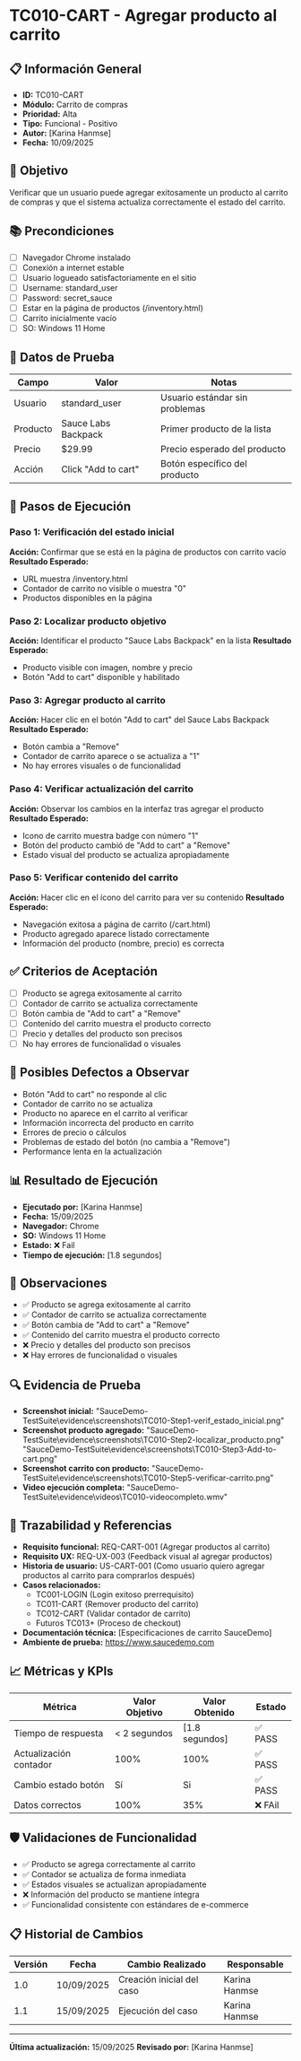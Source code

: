 # TC010-CART - Agregar producto al carrito

## 📋 Información General
- **ID:** TC010-CART
- **Módulo:** Carrito de compras
- **Prioridad:** Alta
- **Tipo:** Funcional - Positivo
- **Autor:** [Karina Hanmse]
- **Fecha:** 10/09/2025

## 🎯 Objetivo
Verificar que un usuario puede agregar exitosamente un producto al carrito de compras y que el sistema actualiza correctamente el estado del carrito.

## 📚 Precondiciones
- [ ] Navegador Chrome instalado
- [ ] Conexión a internet estable
- [ ] Usuario logueado satisfactoriamente en el sitio
- [ ] Username: standard_user
- [ ] Password: secret_sauce
- [ ] Estar en la página de productos (/inventory.html)
- [ ] Carrito inicialmente vacío
- [ ] SO: Windows 11 Home

## 🧪 Datos de Prueba
| Campo       | Valor                    | Notas |
|-------      |-------                   |-------|
| Usuario     | standard_user            | Usuario estándar sin problemas |
| Producto    | Sauce Labs Backpack      | Primer producto de la lista |
| Precio      | $29.99                   | Precio esperado del producto |
| Acción      | Click "Add to cart"      | Botón específico del producto |

## 🔄 Pasos de Ejecución

### Paso 1: Verificación del estado inicial
**Acción:** Confirmar que se está en la página de productos con carrito vacío
**Resultado Esperado:** 
- URL muestra /inventory.html
- Contador de carrito no visible o muestra "0"
- Productos disponibles en la página

### Paso 2: Localizar producto objetivo
**Acción:** Identificar el producto "Sauce Labs Backpack" en la lista
**Resultado Esperado:** 
- Producto visible con imagen, nombre y precio
- Botón "Add to cart" disponible y habilitado

### Paso 3: Agregar producto al carrito
**Acción:** Hacer clic en el botón "Add to cart" del Sauce Labs Backpack
**Resultado Esperado:** 
- Botón cambia a "Remove" 
- Contador de carrito aparece o se actualiza a "1"
- No hay errores visuales o de funcionalidad

### Paso 4: Verificar actualización del carrito
**Acción:** Observar los cambios en la interfaz tras agregar el producto
**Resultado Esperado:** 
- Icono de carrito muestra badge con número "1"
- Botón del producto cambió de "Add to cart" a "Remove"
- Estado visual del producto se actualiza apropiadamente

### Paso 5: Verificar contenido del carrito
**Acción:** Hacer clic en el ícono del carrito para ver su contenido
**Resultado Esperado:** 
- Navegación exitosa a página de carrito (/cart.html)
- Producto agregado aparece listado correctamente
- Información del producto (nombre, precio) es correcta

## ✅ Criterios de Aceptación
- [ ] Producto se agrega exitosamente al carrito
- [ ] Contador de carrito se actualiza correctamente
- [ ] Botón cambia de "Add to cart" a "Remove"
- [ ] Contenido del carrito muestra el producto correcto
- [ ] Precio y detalles del producto son precisos
- [ ] No hay errores de funcionalidad o visuales

## 🐛 Posibles Defectos a Observar
- Botón "Add to cart" no responde al clic
- Contador de carrito no se actualiza
- Producto no aparece en el carrito al verificar
- Información incorrecta del producto en carrito
- Errores de precio o cálculos
- Problemas de estado del botón (no cambia a "Remove")
- Performance lenta en la actualización

## 📊 Resultado de Ejecución
- **Ejecutado por:** [Karina Hanmse]
- **Fecha:** 15/09/2025
- **Navegador:** Chrome
- **SO:** Windows 11 Home
- **Estado:** ❌ Fail
- **Tiempo de ejecución:** [1.8 segundos]

## 📝 Observaciones
- ✅ Producto se agrega exitosamente al carrito
- ✅ Contador de carrito se actualiza correctamente
- ✅ Botón cambia de "Add to cart" a "Remove"
- ✅ Contenido del carrito muestra el producto correcto
- ❌ Precio y detalles del producto son precisos
- ❌ Hay errores de funcionalidad o visuales

## 🔍 Evidencia de Prueba
- **Screenshot inicial:** "SauceDemo-TestSuite\evidence\screenshots\TC010-Step1-verif_estado_inicial.png"
- **Screenshot producto agregado:** "SauceDemo-TestSuite\evidence\screenshots\TC010-Step2-localizar_producto.png"
"SauceDemo-TestSuite\evidence\screenshots\TC010-Step3-Add-to-cart.png"
- **Screenshot carrito con producto:** "SauceDemo-TestSuite\evidence\screenshots\TC010-Step5-verificar-carrito.png"
- **Video ejecución completa:** "SauceDemo-TestSuite\evidence\videos\TC010-videocompleto.wmv"

## 🔗 Trazabilidad y Referencias
- **Requisito funcional:** REQ-CART-001 (Agregar productos al carrito)
- **Requisito UX:** REQ-UX-003 (Feedback visual al agregar productos)
- **Historia de usuario:** US-CART-001 (Como usuario quiero agregar productos al carrito para comprarlos después)
- **Casos relacionados:** 
  - TC001-LOGIN (Login exitoso prerrequisito)
  - TC011-CART (Remover producto del carrito)
  - TC012-CART (Validar contador de carrito)
  - Futuros TC013+ (Proceso de checkout)
- **Documentación técnica:** [Especificaciones de carrito SauceDemo]
- **Ambiente de prueba:** https://www.saucedemo.com

## 📈 Métricas y KPIs
| Métrica               | Valor Objetivo  | Valor Obtenido  | Estado    |
|---------              |---------------  |---------------- |--------   |
| Tiempo de respuesta   | < 2 segundos    | [1.8 segundos]  | ✅ PASS   |
| Actualización contador| 100%            | 100%            | ✅ PASS   |
| Cambio estado botón   | Sí              | Si              | ✅ PASS   |
| Datos correctos       | 100%            | 35%             | ❌ FAil   |

## 🛡️ Validaciones de Funcionalidad
- ✅ Producto se agrega correctamente al carrito
- ✅ Contador se actualiza de forma inmediata
- ✅ Estados visuales se actualizan apropiadamente
- ❌ Información del producto se mantiene íntegra
- ✅ Funcionalidad consistente con estándares de e-commerce

## 📋 Historial de Cambios
| Versión | Fecha | Cambio Realizado | Responsable |
|---------|--------|------------------|-------------|
| 1.0 | 10/09/2025 | Creación inicial del caso | Karina Hanmse |
| 1.1 | 15/09/2025 | Ejecución del caso | Karina Hanmse |

---
**Última actualización:** 15/09/2025
**Revisado por:** [Karina Hanmse]